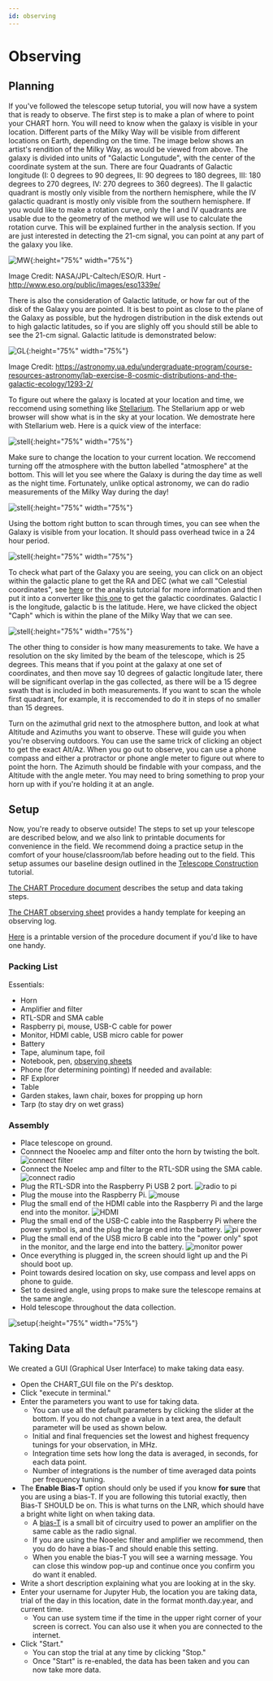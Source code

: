 ```yaml
---
id: observing
---
```

Observing
===

## Planning

If you've followed the telescope setup tutorial, you will now have a system that is ready to observe. The first step is to make a plan of where to point your CHART horn. You will need to know when the galaxy is visible in your location. Different parts of the Milky Way will be visible from different locations on Earth, depending on the time. The image below shows an artist's rendition of the Milky Way, as would be viewed from above. The galaxy is divided into units of "Galactic Longutude", with the center of the coordinate system at the sun. There are four Quadrants of Galactic longitude (I: 0 degrees to 90 degrees, II: 90 degrees to 180 degrees, III: 180 degrees to 270 degrees, IV: 270 degrees to 360 degrees). The II galactic quadrant is mostly only visible from the northern hemisphere, while the IV galactic quadrant is mostly only visible from the southern hemisphere. If you would like to make a rotation curve, only the I and IV quadrants are usable due to the geometry of the method we will use to calculate the rotation curve. This will be explained further in the analysis section. If you are just interested in detecting the 21-cm signal, you can point at any part of the galaxy you like.

![MW](assets/artistsrendition.jpg){:height="75%" width="75%"}

Image Credit: NASA/JPL-Caltech/ESO/R. Hurt - http://www.eso.org/public/images/eso1339e/

There is also the consideration of Galactic latitude, or how far out of the disk of the Galaxy you are pointed. It is best to point as close to the plane of the Galaxy as possible, but the hydrogen distribution in the disk extends out to high galactic latitudes, so if you are
slighly off you should still be able to see the 21-cm signal. Galactic latitude is demonstrated below:

![GL](assets/GL.jpg){:height="75%" width="75%"}

Image Credit: https://astronomy.ua.edu/undergraduate-program/course-resources-astronomy/lab-exercise-8-cosmic-distributions-and-the-galactic-ecology/1293-2/

To figure out where the galaxy is located at your location and time, we reccomend using something like [Stellarium](https://stellarium.org/).
The Stellarium app or web browser will show what is in the sky at your location. We demostrate here with Stellarium web. Here is a quick view of the interface:

![stell](assets/stellarium.png){:height="75%" width="75%"}

Make sure to change the location to your current location. We reccomend turning off the atmosphere with the button labelled "atmosphere" at the bottom. This will let you see where the Galaxy is during the day time as well as the night time. Fortunately, unlike optical astronomy, we can do radio measurements of the Milky Way during the day!

![stell](assets/atmosphere.png){:height="75%" width="75%"}

Using the bottom right button to scan through times, you can see when the Galaxy is visible from your location. It should pass overhead twice in a 24 hour period.

![stell](assets/timescan.png){:height="75%" width="75%"}

To check what part of the Galaxy you are seeing, you can click on an object within the galactic plane to get the RA and DEC (what we call "Celestial coordinates", see [here](https://skyandtelescope.org/astronomy-resources/right-ascension-declination-celestial-coordinates/#:~:text=Like%20cities%2C%20every%20object%20in,as%20the%20object's%20celestial%20coordinates.) or the analysis tutorial for more information and then put it into a converter like [this one](https://www.astrouw.edu.pl/~jskowron/ra-dec/) to get the galactic coordinates. Galactic l is the longitude, galactic b is the latitude. Here, we have clicked the object "Caph" which is within the plane of the Milky Way that we can see.

![stell](assets/altaz.png){:height="75%" width="75%"}

The other thing to consider is how many measurements to take. We have a resolution on the sky limited by the beam of the telescope, which is 25 degrees. This means that if you point at the galaxy at one set of coordinates, and then move say 10 degrees of galactic longitude later, there will be significant overlap in the gas collected, as there will be a 15 degree swath that is included in both measurements. If you want to scan the whole first quadrant, for example, it is reccomended to do it in steps of no smaller than 15 degrees.

Turn on the azimuthal grid next to the atmosphere button, and look at what Altitude and Azimuths you want to observe. These will guide you when you're observing outdoors. You can use the same trick of clicking an object to get the exact Alt/Az. When you go out to observe, you can use a phone compass and either a protractor or phone angle meter to figure out where to point the horn. The Azimuth should be findable with your compass, and the Altitude with the angle meter. You may need to bring something to prop your horn up with if you're holding it at an angle.

## Setup

Now, you're ready to observe outside!
The steps to set up your telescope are described below, and we also link to printable documents for convenience in the field.
We recommend doing a practice setup in the comfort of your house/classroom/lab before heading out to the field.
This setup assumes our baseline design outlined in the [Telescope Construction](telescope_design.html) tutorial.

[The CHART Procedure document](memos/CHART_procedure.pdf) describes the setup and data taking steps.

[The CHART observing sheet](memos/IntheFieldObservingForm.pdf) provides a handy template for keeping an observing log.

[Here](memos/PrintableProtocol.pdf) is a printable version of the procedure document if you'd like to have one handy.

### Packing List
Essentials:
- Horn
- Amplifier and filter
- RTL-SDR and SMA cable
- Raspberry pi, mouse, USB-C cable for power
- Monitor, HDMI cable, USB micro cable for power
- Battery
- Tape, aluminum tape, foil
- Notebook, pen, [observing sheets](memos/IntheFieldObservingForm.pdf)
- Phone (for determining pointing)
If needed and available:
- RF Explorer
- Table
- Garden stakes, lawn chair, boxes for propping up horn
- Tarp (to stay dry on wet grass)

### Assembly

- Place telescope on ground.
- Connnect the Nooelec amp and filter onto the horn by twisting the bolt.
![connect filter](assets/setup/nooelec_connection.png)
- Connect the Noelec amp and filter to the RTL-SDR using the SMA cable.
![connect radio](assets/setup/radio_connection.png)
- Plug the RTL-SDR into the Raspberry Pi USB 2 port.
![radio to pi](assets/setup/radio_pi.png)
- Plug the mouse into the Raspberry Pi.
![mouse](assets/setup/mouse.png)
- Plug the small end of the HDMI cable into the Raspberry Pi and the large end into the monitor.
![HDMI](assets/setup/hdmi_connection.png)
- Plug the small end of the USB-C cable into the Raspberry Pi where the power symbol is, and the plug the large end into the battery.
![pi power](assets/setup/pi_power.png)
- Plug the small end of the USB micro B cable into the "power only" spot in the monitor, and the large end into the battery.
![monitor power](assets/setup/monitor_power.png)
- Once everything is plugged in, the screen should light up and the Pi should boot up.
- Point towards desired location on sky, use compass and level apps on phone to guide.
- Set to desired angle, using props to make sure the telescope remains at the same angle.
- Hold telescope throughout the data collection.

![setup](assets/setup.jpg){:height="75%" width="75%"}

## Taking Data
We created a GUI (Graphical User Interface) to make taking data easy.

- Open the CHART_GUI file on the Pi's desktop.
- Click "execute in terminal."
- Enter the parameters you want to use for taking data.
  - You can use all the default parameters by clicking the slider at the bottom.
If you do not change a value in a text area, the default parameter will be used as shown below.
  - Initial and final frequencies set the lowest and highest frequency tunings for your observation, in MHz.
  - Integration time sets how long the data is averaged, in seconds, for each data point.
  - Number of integrations is the number of time averaged data points per frequency tuning.
- The **Enable Bias-T** option should only be used if you know **for sure** that you are using a bias-T. If you are following this tutorial exactly, then Bias-T SHOULD be on. This is what turns on the LNR, which should have a bright white light on when taking data.
  - A [bias-T](https://en.wikipedia.org/wiki/Bias_tee) is a small bit of circuitry used to power an amplifier on the same cable as the radio signal.
  - If you are using the Nooelec filter and amplifier we recommend, then you do do have a bias-T and should enable this setting.
  - When you enable the bias-T you will see a warning message. You can close this window pop-up and continue once you confirm you do want it enabled.
- Write a short description explaining what you are looking at in the sky.
- Enter your username for Jupyter Hub, the location you are taking data, trial of the day in this location, date in the format month.day.year, and current time.
  - You can use system time if the time in the upper right corner of your screen is correct. You can also use it when you are connected to the internet.
- Click "Start."
  - You can stop the trial at any time by clicking "Stop."
  - Once "Start" is re-enabled, the data has been taken and you can now take more data.
